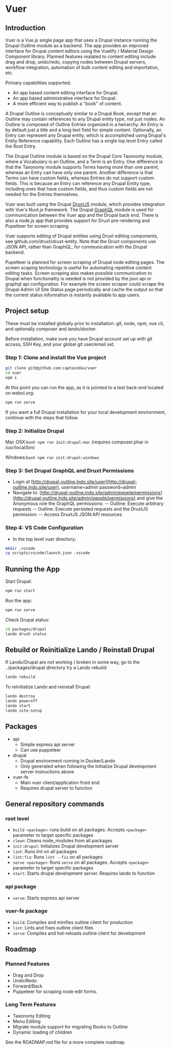# Vuer

## Introduction

Vuer is a Vue.js single page app that uses a Drupal instance running the Drupal Outline module as a backend.  The app provides an improved interface for Drupal content editors using the Vuetify / Material Design Component library.  Planned features realated to content editing include drag and drop, undo/redo, copying nodes between Drupal servers, workflow integration, automation of bulk content editing and importation, etc.

Primary capabilities supported:

- An app based content editing interface for Drupal.
- An app based administrative interface for Drupal.
- A more efficient way to publish a "book" of content.

A Drupal Outline is conceptually similar to a Drupal Book, except that an Outline may contain references to any Drupal entity type, not just nodes.   An Outline is composed of Outline Entries organized in a heirarchy.  An Entry is by default just a title and a long text field for simple content. Optionally, an Entry can represent any Drupal entity, which is accomplished using Drupal's Entity Reference capability. Each Outline has a single top level Entry called the Root Entry.

The Drupal Outline module is based on the Drupal Core Taxonomy module, where a Vocabulary is an Outline, and a Term is an Entry. One difference is that the Taxonomy module supports Terms having more than one parent, whereas an Entry can have only one parent. Another difference is that Terms can have custom fields, whereas Entries do not support custom fields.  This is because an Entry can reference any Drupal Entity type, including ones that have custom fields, and thus custom fields are not needed for the Entries themselves.  

Vuer was built using the Drupal [DruxtJS](https://drupal.org/project/druxt) module, which provides integration with Vue's Nuxt.js framework. The Drupal [GraphQL](https://drupal.org/project/graphql) module is used for communication between the Vuer app and the Drupal back end. There is also a node.js app that provides support for Druxt pre-rendering and Pupetteer for screen scraping.  

Vuer supports editing of Drupal entities using Druxt editing components, see github.com/druxt/druxt-entity. Note that the Druxt components use JSON API, rather than GraphQL, for communication with the Drupal backend.

Pupetteer is planned for screen scraping of Drupal node editing pages.  The screen scaping technology is useful for automating repetitive content editing tasks.  Screen scraping also makes possible communication to Drupal when functionality is needed is not provided by the json api or graphql api configuration. For example the screen scraper could scrape the Drupal Admin UI Site Status page periodically and cache the output so that the current status information is instantly available to app users.

## Project setup

These must be installed globally prior to installation: git, node, npm, vue cli, and optionally composer and lando/docker.

Before installation, make sure you have Drupal account set up with git access, SSH Key, and your global git user/email set.

### Step 1: Clone and install the Vue project

```bash
git clone git@github.com:captaindav/vuer
cd vuer
npm i
```
At this point you can run the app, as it is pointed to a test back-end located on webol.org:
```bash
npm run serve
```
If you want a full Drupal installation for your local development environment, continue with the steps that follow.

### Step 2: Initialize Drupal

Mac OSX:```bash npm run init:drupal:mac```
(requires composer.phar in /usr/local/bin)

Windows:```bash npm run init:drupal:windows```

### Step 3: Set Drupal GraphQL and Druxt Permissions

- Login at [http://drupal-outline.lndo.site/user](http://drupal-outline.lndo.site/user), username=admin password=admin
- Navigate to: [http://drupal-outline.lndo.site/admin/people/permissions](http://drupal-outline.lndo.site/admin/people/permissions) and give the Anonymous role the GraphQL permissions:
-- Outline: Execute arbitrary requests
-- Outline: Execute persisted requests
and the DruxtJS permission:
-- Access DruxtJS JSON:API resources
### Step 4: VS Code Configuration

- In the top level vuer directory:

```bash
mkdir .vscode
cp scripts/vscode/launch.json .vscode
```

## Running the App

Start Drupal:

```bash
npm run start
```

Run the app:

```bash
npm run serve
```

Check Drupal status:

```bash
cd packages/drupal
lando drush status
```


## Rebuild or Reinitialize Lando / Reinstall Drupal

If Lando/Drupal are not working / broken in some way, go to the ../packages/drupal directory try a Lando rebuild:

```bash
lando rebuild
```

To reinitialize Lando and reinstall Drupal:

```bash
lando destroy
lando poweroff
lando start
lando site-setup
```

## Packages

- api
  - Simple express api server
  - Can use puppeteer
- drupal
  - Drupal environment running in Docker/Lando
  - Only generated when following the Initialize Drupal development server instructions above
- vuer-fe
  - Main vuer client/application front end
  - Requires drupal server to function

## General repository commands

### root level

- `build <package>`: runs build on all packages. Accepts `<package>` parameter to target specific packages
- `clean`: Cleans node_modules from all packages
- `init:drupal`: Initializes Drupal development server
- `lint`: Runs lint on all packages
- `lint:fix`: Runs `lint --fix` on all packages
- `serve <package>`: Runs `serve` on all packages. Accepts `<package>` parameter to target specific packages
- `start`: Starts drupal development server. Requires lando to function

### api package

- `serve`: Starts express api server

### vuer-fe package

- `build`: Compiles and minifies outline client for production
- `lint`: Lints and fixes outline client files
- `serve`: Compiles and hot-reloads outline client for development

## Roadmap

### Planned Features

- Drag and Drop
- Undo/Redo
- Forward/Back
- Puppeteer for scraping node edit forms.

### Long Term Features

- Taxonomy Editing
- Menu Editing
- Migrate module support for migrating Books to Outline
- Dynamic loading of children

See the ROADMAP.md file for a more complete roadmap.

